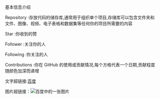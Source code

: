 基本信息介绍

Repository :存放代码的储存库,通常用于组织单个项目,存储库可以包含文件夹和文件、图像、视频、电子表格和数据集等任何你的项目所需要的内容

Star :你收到的赞

Follower :关注你的人

Following :你关注的人

Contributions :你在 GitHub 的使用或贡献情况,每个方格代表一个日期,贡献程度随颜色加深而递增



文字超链接:[百度](https://www.baidu.com)

图片超链接：![百度中的一张图片](https://www.baidu.com/...)
